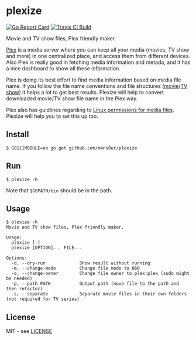 # plexize
[![Go Report Card](https://goreportcard.com/badge/github.com/m4ns0ur/plexize)](https://goreportcard.com/report/github.com/m4ns0ur/plexize) [![Travis CI Build](https://travis-ci.org/m4ns0ur/plexize.svg?branch=master)](https://travis-ci.com/github/m4ns0ur/plexize)

Movie and TV show files, Plex friendly maker.

[Plex](https://www.plex.tv/) is a media server where you can keep all your media (movies, TV show and more) in one centralized place, and access them from different devices. Also Plex is really good in fetching media information and metada, and it has a nice dashboard to show all these information.

Plex is doing its best effort to find media information based on media file name. If you follow the file name conventions and file structures ([movie](https://support.plex.tv/articles/naming-and-organizing-your-movie-media-files/)/[TV show](https://support.plex.tv/articles/naming-and-organizing-your-tv-show-files/)) it helps a lot to get best results. Plexize will help to convert downloaded movie/TV show file name in the Plex way.

Plex also has guidlines regarding to [Linux permissions for media files](https://support.plex.tv/articles/200288596-linux-permissions-guide/). Plexize will help you to set this up too.

## Install
`$ GO111MODULE=on go get github.com/m4ns0ur/plexize`

## Run
`$ plexize -h`

Note that `$GOPATH/bin` should be in the path.

## Usage
```
$ plexize -h
Movie and TV show files, Plex friendly maker.

Usage:
  plexize [-]
  plexize [OPTION]... FILE...

Options:
  -d, --dry-run             Show result without running
  -m, --change-mode         Change file mode to 660
  -o, --change-owner        Change file owner to plex:plex (sudo might be needed)
  -p, --path PATH           Output path (move file to the path and then refactor)
  -s, --separate            Separate movie files in their own folders (not required for TV series)
```

## License
MIT - see [LICENSE][license]

[license]: https://github.com/m4ns0ur/covid/blob/master/LICENSE
